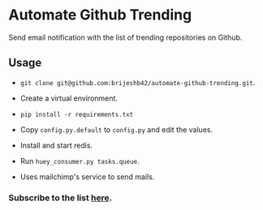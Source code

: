 # Automate Github Trending

Send email notification with the list of trending repositories on Github.

## Usage
* `git clone git@github.com:brijeshb42/automate-github-trending.git`.
* Create a virtual environment.
* `pip install -r requirements.txt`
* Copy `config.py.default` to `config.py` and edit the values.
* Install and start redis.
* Run `huey_consumer.py tasks.queue`.


* Uses mailchimp's service to send mails.

### Subscribe to the list [here](http://eepurl.com/bmCJOT).
